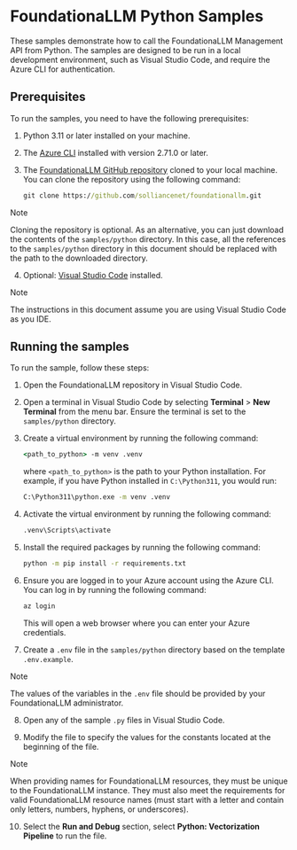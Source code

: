 # FoundationaLLM Python Samples

These samples demonstrate how to call the FoundationaLLM Management API from Python. The samples are designed to be run in a local development environment, such as Visual Studio Code, and require the Azure CLI for authentication.

## Prerequisites

To run the samples, you need to have the following prerequisites:

1. Python 3.11 or later installed on your machine.
2. The [Azure CLI](https://learn.microsoft.com/en-us/cli/azure/install-azure-cli) installed with version 2.71.0 or later.
3. The [FoundationaLLM GitHub repository](https://github.com/solliancenet/foundationallm) cloned to your local machine. You can clone the repository using the following command:

   ```cmd
   git clone https://github.com/solliancenet/foundationallm.git
   ```

> [!NOTE]
> Cloning the repository is optional. As an alternative, you can just download the contents of the `samples/python` directory. In this case, all the references to the `samples/python` directory in this document should be replaced with the path to the downloaded directory.

4. Optional: [Visual Studio Code](https://code.visualstudio.com/download) installed.

> [!NOTE]
> The instructions in this document assume you are using Visual Studio Code as you IDE.

## Running the samples

To run the sample, follow these steps:

1. Open the FoundationaLLM repository in Visual Studio Code.

2. Open a terminal in Visual Studio Code by selecting **Terminal** > **New Terminal** from the menu bar. Ensure the terminal is set to the `samples/python` directory.

3. Create a virtual environment by running the following command:

   ```cmd
   <path_to_python> -m venv .venv
   ```

   where `<path_to_python>` is the path to your Python installation. For example, if you have Python installed in `C:\Python311`, you would run:

   ```cmd
   C:\Python311\python.exe -m venv .venv
   ```

4. Activate the virtual environment by running the following command:

   ```cmd
   .venv\Scripts\activate
   ```

5. Install the required packages by running the following command:

   ```cmd
   python -m pip install -r requirements.txt
   ```

6. Ensure you are logged in to your Azure account using the Azure CLI. You can log in by running the following command:

   ```cmd
   az login
   ```

   This will open a web browser where you can enter your Azure credentials.

7. Create a `.env` file in the `samples/python` directory based on the template `.env.example`.

> [!NOTE]
> The values of the variables in the `.env` file should be provided by your FoundationaLLM administrator.

8. Open any of the sample `.py` files in Visual Studio Code.

9. Modify the file to specify the values for the constants located at the beginning of the file.

> [!NOTE]
> When providing names for FoundationaLLM resources, they must be unique to the FoundationaLLM instance. They must also meet the requirements for valid FoundationaLLM resource names (must start with a letter and contain only letters, numbers, hyphens, or underscores).

10.  Select the **Run and Debug** section, select **Python: Vectorization Pipeline** to run the file.
